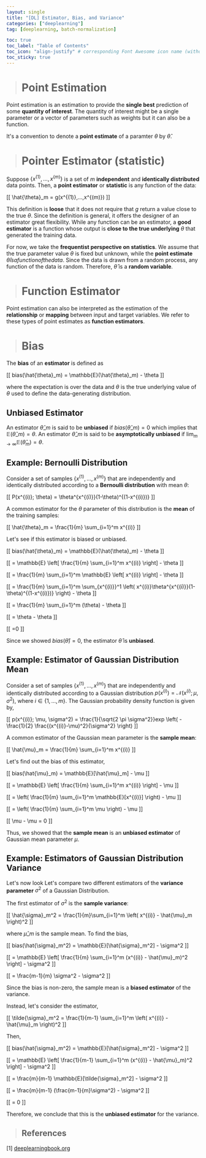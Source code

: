```yaml
---
layout: single
title: "[DL] Estimator, Bias, and Variance"
categories: ["deeplearning"]
tag: [deeplearning, batch-normalization]

toc: true
toc_label: "Table of Contents"
toc_icon: "align-justify" # corresponding Font Awesome icon name (without fa prefix)
toc_sticky: true
---
```


> # Point Estimation

Point estimation is an estimation to provide the **single best** prediction of some **quantity of interest**. The quantity of interest might be a single parameter or a vector of parameters such as weights but it can also be a function.

It's a convention to denote a **point estimate** of a paramter $\theta$ by $\hat{\theta}$.

> # Pointer Estimator (statistic)

Suppose $\{x^{(1)},..., x^{(m)}\}$ is a set of $m$ **independent** and **identically distributed** data points. Then, a **point estimator** or **statistic** is any function of the data:

\[[ \hat{\theta}_m = g(x^{(1)},...,x^{(m)}) \]]

This definition is **loose** that it does not require that $g$ return a value close to the true $\theta$. Since the definition is general, it offers the designer of an estimator great flexibility. While any function can be an estimator, a **good estimator** is a function whose output is **close to the true underlying** $\theta$ that generated the training data.

For now, we take the **frequentist perspective on statistics**. We assume that the true parameter value $\theta$ is fixed but unknown, while the **point estimate** $\hat{\theta} is a function of the data$. Since the data is drawn from a random process, any function of the data is random. Therefore, $\hat{\theta}$ is a **random variable**.

> # Function Estimator

Point estimation can also be interpreted as the estimation of the **relationship** or **mapping** between input and target variables. We refer to these types of point estimates as **function estimators**.

> # Bias

The **bias** of an **estimator** is defined as

\[[ bias(\hat{\theta}_m) = \mathbb{E}(\hat{\theta}_m) - \theta \]]

where the expectation is over the data and $\theta$ is the true underlying value of $\theta$ used to define the data-generating distribution.

## Unbiased Estimator

An estimator $\hat{\theta}\_m$ is said to be **unbiased** if $bias(\hat{\theta}\_m)=0$ which implies that $\mathbb{E}(\hat{\theta}\_m)=\theta$. An estimator $\hat{\theta}\_m$ is said to be **asymptotically unbiased** if $\lim_{m \rightarrow \infty} \mathbb{E}(\hat{\theta}_m)=\theta$.

## Example: Bernoulli Distribution

Consider a set of samples $\{ x^{(1)},...,x^{(m)} \}$ that are independently and identically distributed according to a **Bernoulli distribution** with mean $\theta$:

\[[ P(x^{(i)}; \theta) = \theta^{x^{(i)}}(1-\theta)^{(1-x^{(i)})} \]]

A common estimator for the $\theta$ parameter of this distribution is the **mean** of the training samples:

\[[ \hat{\theta}\_m = \frac{1}{m} \sum\_{i=1}^m x^{(i)} \]]

Let's see if this estimator is biased or unbiased.

\[[ bias(\hat{\theta}\_m) = \mathbb{E}(\hat{\theta}\_m) - \theta \]]

\[[ = \mathbb{E} \left[ \frac{1}{m} \sum_{i=1}^m x^{(i)} \right] - \theta \]]

\[[ = \frac{1}{m} \sum\_{i=1}^m \mathbb{E} \left[ x^{(i)} \right] - \theta \]]

\[[ = \frac{1}{m} \sum\_{i=1}^m \sum_{x^{(i)}}^1 \left( x^{(i)}\theta^{x^{(i)}}(1-\theta)^{(1-x^{(i)})} \right) - \theta \]]

\[[ = \frac{1}{m} \sum\_{i=1}^m (\theta) - \theta \]]

\[[ = \theta - \theta \]]

\[[ =0 \]]

Since we showed $bias(\hat{\theta})=0$, the estimator $\hat{\theta}$ is **unbiased**.

## Example: Estimator of Gaussian Distribution Mean

Consider a set of samples $\{ x^{(1)},...,x^{(m)} \}$ that are independently and identically distributed according to a Gaussian distribution $p(x^{(i)}) = \mathcal{N}(x^{(i)}; \mu, \sigma^2)$, where $i \in \{ 1, ..., m \}$. The Gaussian probability density function is given by,

\[[ p(x^{(i)}; \mu, \sigma^2) = \frac{1}{\sqrt{2 \pi \sigma^2}}exp \left( -\frac{1}{2} \frac{(x^{(i)}-\mu)^2}{\sigma^2} \right) \]]

A common estimator of the Gaussian mean parameter is the **sample mean**:

\[[ \hat{\mu}\_m = \frac{1}{m} \sum\_{i=1}^m x^{(i)} \]]

Let's find out the bias of this estimator,

\[[ bias(\hat{\mu}\_m) = \mathbb{E}[\hat{\mu}_m] - \mu \]]

\[[ = \mathbb{E} \left[ \frac{1}{m} \sum_{i=1}^m x^{(i)} \right] - \mu \]]

\[[ = \left( \frac{1}{m} \sum\_{i=1}^m \mathbb{E}[x^{(i)}] \right) - \mu \]]

\[[ = \left( \frac{1}{m} \sum\_{i=1}^m \mu \right) - \mu \]]

\[[ \mu - \mu = 0 \]]

Thus, we showed that the **sample mean** is an **unbiased estimator** of Gaussian mean parameter $\mu$.

## Example: Estimators of Gaussian Distribution Variance

Let's now look
Let's compare two different estimators of the **variance parameter** $\sigma^2$ of a Gaussian Distribution.

The first estimator of $\sigma^2$ is the **sample variance**:

\[[ \hat{\sigma}\_m^2 = \frac{1}{m}\sum\_{i=1}^m \left( x^{(i)} - \hat{\mu}\_m \right)^2 \]]

where $\hat{\mu}\_m$ is the sample mean. To find the bias,

\[[ bias(\hat{\sigma}\_m^2) = \mathbb{E}[\hat{\sigma}_m^2] - \sigma^2 \]]

\[[ = \mathbb{E} \left[ \frac{1}{m} \sum_{i=1}^m (x^{(i)} - \hat{\mu}_m)^2 \right] - \sigma^2 \]]

\[[ = \frac{m-1}{m} \sigma^2 - \sigma^2 \]]

Since the bias is non-zero, the sample mean is a **biased estimator** of the variance.

Instead, let's consider the estimator,

\[[ \tilde{\sigma}\_m^2 = \frac{1}{m-1} \sum\_{i=1}^m \left( x^{(i)} - \hat{\mu}\_m \right)^2 \]]

Then,

\[[ bias(\hat{\sigma}\_m^2) = \mathbb{E}[\hat{\sigma}_m^2] - \sigma^2 \]]

\[[ = \mathbb{E} \left[ \frac{1}{m-1} \sum_{i=1}^m (x^{(i)} - \hat{\mu}_m)^2 \right] - \sigma^2 \]]

\[[ = \frac{m}{m-1} \mathbb{E}[\tilde{\sigma}_m^2] - \sigma^2 \]]

\[[ = \frac{m}{m-1} (\frac{m-1}{m}\sigma^2) - \sigma^2 \]]

\[[ = 0 \]]

Therefore, we conclude that this is the **unbiased estimator** for the variance.

> ## References

[1] [deeplearningbook.org](https://www.deeplearningbook.org/)
